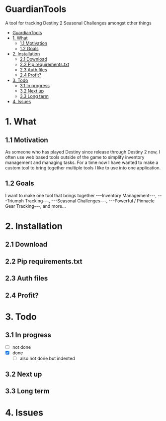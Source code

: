 # GuardianTools

A tool for tracking Destiny 2 Seasonal Challenges amongst other things

- [GuardianTools](#guardiantools)
- [1. What](#1-what)
  - [1.1 Motivation](#11-motivation)
  - [1.2 Goals](#12-goals)
- [2. Installation](#2-installation)
  - [2.1 Download](#21-download)
  - [2.2 Pip requirements.txt](#22-pip-requirementstxt)
  - [2.3 Auth files](#23-auth-files)
  - [2.4 Profit?](#24-profit)
- [3. Todo](#3-todo)
  - [3.1 In progress](#31-in-progress)
  - [3.2 Next up](#32-next-up)
  - [3.3 Long term](#33-long-term)
- [4. Issues](#4-issues)


# 1. What

## 1.1 Motivation

As someone who has played Destiny since release through Destiny 2 now, I often use web based tools outside of the game to simplify inventory management and managing tasks. For a time now I have wanted to make a custom tool to bring together multiple tools I like to use into one application.

## 1.2 Goals

I want to make one tool that brings together ---Inventory Management---, ---Triumph Tracking---, ---Seasonal Challenges---, ---Powerful / Pinnacle Gear Tracking---, and more...

# 2. Installation

## 2.1 Download

## 2.2 Pip requirements.txt

## 2.3 Auth files

## 2.4 Profit?

# 3. Todo

## 3.1 In progress

- [ ] not done
- [x] done
  - [ ] also not done but indented

## 3.2 Next up

## 3.3 Long term

# 4. Issues
